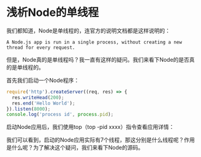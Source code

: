 # 浅析Node的单线程

我们都知道，Node是单线程的，连官方的说明文档都是这样说明的：

```
A Node.js app is run in a single process, without creating a new thread for every request.
```

但是，Node真的是单线程吗？我一直有这样的疑问。我们来看下Node的是否真的是单线程的。

首先我们启动一个Node程序：

```javascript
require('http').createServer((req, res) => {
  res.writeHead(200);
  res.end('Hello World');
}).listen(8000);
console.log('process id', process.pid);
```

启动Node应用后，我们使用top（top -pid xxxx）指令查看应用详情：

我们可以看到，启动的Node应用实际有7个线程，那这分别是什么线程呢？作用是什么呢？为了解决这个疑问，我们来看下Node的源码。